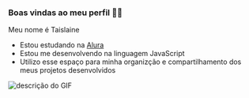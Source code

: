 ### Boas vindas ao meu perfil 💙💙
Meu nome é Taislaine 
 - Estou estudando na [Alura](https://cursos.alura.com.br/user/taislaine-monteiro-silva)
 - Estou me desenvolvendo na linguagem JavaScript
 - Utilizo esse espaço para minha organizção e compartilhamento dos meus projetos desenvolvidos

![descrição do GIF](https://www.google.com/url?sa=i&url=https%3A%2F%2Fbr.pinterest.com%2Fpin%2F846184217472203692%2F&psig=AOvVaw0aC4TRwE6a4BtVXFt8Tu2M&ust=1722948078192000&source=images&cd=vfe&opi=89978449&ved=0CBAQjRxqFwoTCOi2_fPv3YcDFQAAAAAdAAAAABBh)

